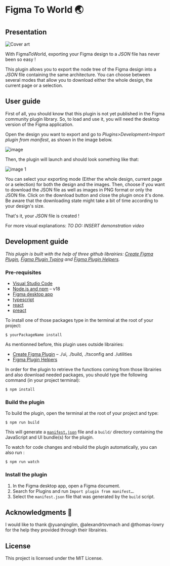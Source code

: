 # Figma To World 🌏

## Presentation
![Cover art](https://github.com/OpenSmock/FigmaToWorld/assets/125554080/a3806e74-77e2-4e60-913a-3bafae15b438)


With FigmaToWorld, exporting your Figma design to a *JSON* file has never been so easy !

This plugin allows you to export the node tree of the Figma design into a *JSON* file containing the same architecture. You can choose between several modes that allow you to download either the whole design, the current page or a selection.

## User guide
First of all, you should know that this plugin is not yet published in the Figma community plugin library. So, to load and use it, you will need the desktop version of the Figma application.

Open the design you want to export and go to *Plugins>Development>Import plugin from manifest*, as shown in the image below.

![image](https://user-images.githubusercontent.com/125554080/222474063-a5ea9a4a-0f3d-4080-8490-939c4e33fa3f.png)

Then, the plugin will launch and should look something like that:

![image 1](https://github.com/OpenSmock/FigmaToWorld/assets/125554080/b59baabc-cc42-4ee8-98d7-2edf1c1eaeda)


You can select your exporting mode (Either the whole design, current page or a selection) for both the design and the images. Then, choose if you want to download the JSON file as well as images in PNG format or only the JSON file. Click on the download button and close the plugin once it's done. Be aware that the downloading state might take a bit of time according to your design's size.

That's it, your *JSON* file is created !

For more visual explanations:
 *TO DO: INSERT demonstration video*

## Development guide

*This plugin is built with the help of three github librairies: [Create Figma Plugin](https://yuanqing.github.io/create-figma-plugin/), [Figma Plugin Typing](https://github.com/figma/plugin-typings) and [Figma Plugin Helpers](https://github.com/figma-plugin-helper-functions/figma-plugin-helpers).*

### Pre-requisites

- [Visual Studio Code](https://code.visualstudio.com/) 
- [Node.js and npm](https://nodejs.org) – v18
- [Figma desktop app](https://figma.com/downloads/)
- [typescript](https://www.typescriptlang.org/) 
- [react](https://reactjs.org/)
- [preact](https://preactjs.com/)

To install one of those packages type in the terminal at the root of your project:

```
$ yourPackageName install
```

As mentionned before, this plugin uses outside librairies:

- [Create Figma Plugin](https://yuanqing.github.io/create-figma-plugin/) – ./ui, ./build, ./tsconfig and ./utilities
- [Figma Plugin Helpers](https://github.com/figma-plugin-helper-functions/figma-plugin-helpers)

In order for the plugin to retrieve the functions coming from those librairies and also download needed packages, you should type the following command (in your project terminal):

```
$ npm install 
```

### Build the plugin

To build the plugin, open the terminal at the root of your project and type:

```
$ npm run build
```

This will generate a [`manifest.json`](https://figma.com/plugin-docs/manifest/) file and a `build/` directory containing the JavaScript and UI bundle(s) for the plugin.

To watch for code changes and rebuild the plugin automatically, you can also run :

```
$ npm run watch
```

### Install the plugin

1. In the Figma desktop app, open a Figma document.
2. Search for Plugins and run `Import plugin from manifest…`.
3. Select the `manifest.json` file that was generated by the `build` script.

## Acknowledgments 👐

I would like to thank @yuanqinglim, @alexandrtovmach and @thomas-lowry for the help they provided through their librairies.

## License

This project is licensed under the MIT License.
